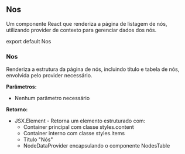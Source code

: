 ## Nos
Um componente React que renderiza a página de listagem de nós, utilizando provider de contexto para gerenciar dados dos nós.

export default Nos

### Nos
Renderiza a estrutura da página de nós, incluindo título e tabela de nós, envolvida pelo provider necessário.

**Parâmetros:**
- Nenhum parâmetro necessário

**Retorno:**
- JSX.Element - Retorna um elemento estruturado com:
  - Container principal com classe styles.content
  - Container interno com classe styles.items
  - Título "Nós"
  - NodeDataProvider encapsulando o componente NodesTable